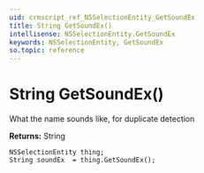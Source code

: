 ```yaml
---
uid: crmscript_ref_NSSelectionEntity_GetSoundEx
title: String GetSoundEx()
intellisense: NSSelectionEntity.GetSoundEx
keywords: NSSelectionEntity, GetSoundEx
so.topic: reference
---
```


# String GetSoundEx()

What the name sounds like, for duplicate detection

**Returns:** String

```crmscript
NSSelectionEntity thing;
String soundEx  = thing.GetSoundEx();
```

